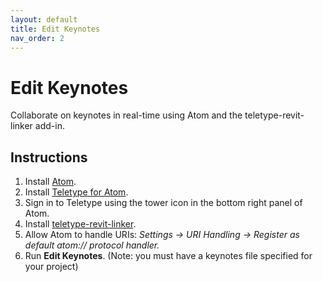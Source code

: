 ```yaml
---
layout: default
title: Edit Keynotes 
nav_order: 2
---
```


# Edit Keynotes
Collaborate on keynotes in real-time using Atom and the teletype-revit-linker
add-in.

## Instructions
1. Install [Atom](https://atom.io/).
2. Install [Teletype for Atom](https://atom.io/packages/teletype).
3. Sign in to Teletype using the tower icon in the bottom right panel of Atom.
3. Install [teletype-revit-linker](https://atom.io/packages/teletype-revit-linker).
4. Allow Atom to handle URIs: _Settings → URI Handling → Register as default atom:// protocol handler._
5. Run **Edit Keynotes**. (Note: you must have a keynotes file specified for 
your project)